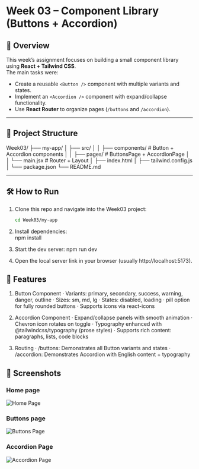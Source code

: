# Week 03 – Component Library (Buttons + Accordion)

## 🚀 Overview
This week’s assignment focuses on building a small component library using **React + Tailwind CSS**.  
The main tasks were:
- Create a reusable `<Button />` component with multiple variants and states.
- Implement an `<Accordion />` component with expand/collapse functionality.
- Use **React Router** to organize pages (`/buttons` and `/accordion`).

---

## 📂 Project Structure
Week03/
├── my-app/
│   ├── src/
│   │   ├── components/      # Button + Accordion components
│   │   ├── pages/           # ButtonsPage + AccordionPage
│   │   └── main.jsx         # Router + Layout
│   ├── index.html
│   ├── tailwind.config.js
│   └── package.json
└── README.md

---

## 🛠️ How to Run
1. Clone this repo and navigate into the Week03 project:
   ```bash
   cd Week03/my-app

2.	Install dependencies:   
    npm install

3.	Start the dev server:
    npm run dev

4.	Open the local server link in your browser (usually http://localhost:5173).

## 🎨 Features

1. Button Component
	· Variants: primary, secondary, success, warning, danger, outline
	· Sizes: sm, md, lg
	· States: disabled, loading
	· pill option for fully rounded buttons
	· Supports icons via react-icons

2. Accordion Component
	· Expand/collapse panels with smooth animation
	· Chevron icon rotates on toggle
	· Typography enhanced with @tailwindcss/typography (prose styles)
	· Supports rich content: paragraphs, lists, code blocks

3. Routing
	· /buttons: Demonstrates all Button variants and states
	· /accordion: Demonstrates Accordion with English content + typography

## 📸 Screenshots

### Home page
![Home Page](./images/home.png)

### Buttons page
![Buttons Page](./images/buttons.png)

### Accordion Page
![Accordion Page](./images/accordion.png)